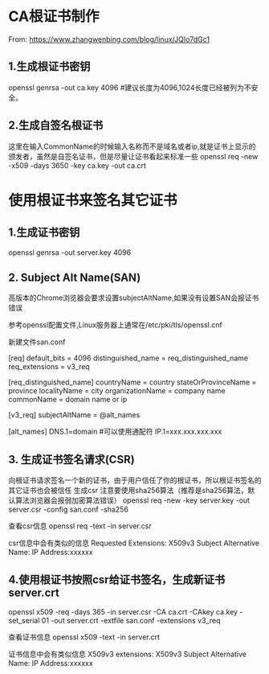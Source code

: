 # CA根证书制作   
From: https://www.zhangwenbing.com/blog/linux/JQIo7dGc1

## 1.生成根证书密钥
openssl genrsa -out ca.key 4096 #建议长度为4096,1024长度已经被列为不安全。

## 2.生成自签名根证书
这里在输入CommonName的时候输入名称而不是域名或者ip,就是证书上显示的颁发者，虽然是自签名证书，但是尽量让证书看起来标准一些
openssl req -new -x509 -days 3650 -key ca.key -out ca.crt 

# 使用根证书来签名其它证书
## 1.生成证书密钥
openssl genrsa -out server.key 4096

## 2. Subject Alt Name(SAN)
高版本的Chrome浏览器会要求设置subjectAltName,如果没有设置SAN会报证书错误

参考openssl配置文件,Linux服务器上通常在/etc/pki/tls/openssl.cnf

新建文件san.conf

[req]
default_bits = 4096
distinguished_name = req_distinguished_name
req_extensions = v3_req
 
[req_distinguished_name]
countryName = country
stateOrProvinceName = province
localityName = city
organizationName = company name
commonName = domain name or ip
 
[v3_req]
subjectAltName = @alt_names

[alt_names]
DNS.1=domain #可以使用通配符
IP.1=xxx.xxx.xxx.xxx

## 3. 生成证书签名请求(CSR)
向根证书请求签名一个新的证书，由于用户信任了你的根证书，所以根证书签名的其它证书也会被信任
生成csr 注意要使用sha256算法（推荐是sha256算法，默认算法浏览器会报弱加密算法错误）
openssl req -new -key server.key -out server.csr -config san.conf -sha256

查看csr信息
openssl req -text -in server.csr

csr信息中会有类似的信息
Requested Extensions:
     X509v3 Subject Alternative Name: 
      IP Address:xxxxxx

## 4.使用根证书按照csr给证书签名，生成新证书server.crt
openssl x509 -req -days 365 -in server.csr -CA ca.crt -CAkey ca.key -set_serial 01 -out server.crt -extfile san.conf -extensions v3_req

查看证书信息
openssl x509 -text -in server.crt

证书信息中会有类似信息
X509v3 extensions:
    X509v3 Subject Alternative Name: 
           IP Address:xxxxxx
